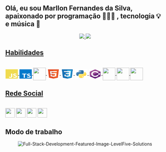 ## Olá, eu sou Marllon Fernandes da Silva, apaixonado por programação 👨🏻‍💻 , tecnologia 💡 e música 🎹
<div align="center">
  <a href="https://github.com/marllonfernandes">
  <img height="180em" src="https://github-readme-stats.vercel.app/api?username=marllonfernandes&show_icons=true&theme=codepen&include_all_commits=true&count_private=true"/>
  <img height="180em" src="https://github-readme-stats.vercel.app/api/top-langs/?username=marllonfernandes&layout=compact&langs_count=7&theme=codepen"/>
</div>

## Habilidades

<div style="display: inline_block"><br>
  <img align="center" height="30" width="40" src="https://raw.githubusercontent.com/devicons/devicon/master/icons/javascript/javascript-plain.svg">
  <img align="center" height="30" width="40" src="https://raw.githubusercontent.com/devicons/devicon/master/icons/typescript/typescript-plain.svg">
  <img align="center" height="40" width="40" src="https://cdn-icons-png.flaticon.com/512/5969/5969059.png">
  <img align="center" height="30" width="40" src="https://raw.githubusercontent.com/devicons/devicon/master/icons/html5/html5-original.svg">
  <img align="center" height="30" width="40" src="https://raw.githubusercontent.com/devicons/devicon/master/icons/css3/css3-original.svg">
  <img align="center" height="30" width="40" src="https://raw.githubusercontent.com/devicons/devicon/master/icons/python/python-original.svg">
  <img align="center" height="30" width="40" src="https://raw.githubusercontent.com/devicons/devicon/master/icons/csharp/csharp-original.svg">
  <img align="center" height="40" width="40" src="https://img.icons8.com/color/344/azure-1.png">
  <img align="center" height="40" width="40" src="https://img.icons8.com/color/344/amazon-web-services.png">
  <img align="center" height="40" width="40" src="https://img.icons8.com/color/344/google-cloud.png">
</div>
  
  ## Rede Social
 
<div style="display: inline_block"><br>
  <a href="https://www.instagram.com/fernandesmarllon/" target="_blank"><img src="https://cdn-icons-png.flaticon.com/512/174/174855.png" target="_blank" width="30px" height="30px"></a>
 	<a href="https://twitter.com/marllonfdes" target="_blank"><img src="https://cdn-icons-png.flaticon.com/512/174/174876.png" target="_blank" width="30px" height="30px"></a>
  <a href = "mailto:marllon.mfb@gmail.com"><img src="https://cdn-icons-png.flaticon.com/512/300/300228.png" target="_blank" width="30px" height="30px"></a>
  <a href="https://www.linkedin.com/in/marllon-fernandes-da-silva-99513629" target="_blank"><img src="https://cdn-icons-png.flaticon.com/512/174/174857.png" target="_blank" width="30px" height="30px"></a> 
</div>

  ## Modo de trabalho
<div align="center">

![Full-Stack-Development-Featured-Image-LevelFive-Solutions](https://user-images.githubusercontent.com/19729687/165854059-e59855e2-1040-43e9-8717-26dc373c191a.gif)
</div>